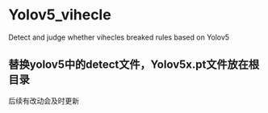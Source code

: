 # Yolov5_vihecle
Detect and judge whether vihecles breaked rules based on Yolov5


替换yolov5中的detect文件，Yolov5x.pt文件放在根目录
------------------------------
后续有改动会及时更新
